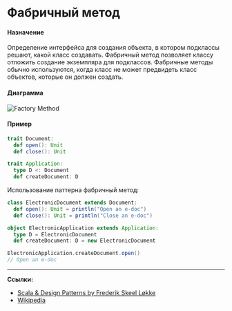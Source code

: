# Фабричный метод

#### Назначение

Определение интерфейса для создания объекта, в котором подклассы решают, какой класс создавать. 
Фабричный метод позволяет классу отложить создание экземпляра для подклассов.
Фабричные методы обычно используются, когда класс не может предвидеть класс объектов, которые он должен создать.

#### Диаграмма

![Factory Method](https://upload.wikimedia.org/wikipedia/ru/f/f0/FactoryMethodPattern.png)

#### Пример

```scala
trait Document:
  def open(): Unit
  def close(): Unit

trait Application:
  type D <: Document
  def createDocument: D
```

Использование паттерна фабричный метод:

```scala
class ElectronicDocument extends Document:
  def open(): Unit = println("Open an e-doc")
  def close(): Unit = println("Close an e-doc")

object ElectronicApplication extends Application:
  type D = ElectronicDocument
  def createDocument: D = new ElectronicDocument

ElectronicApplication.createDocument.open()
// Open an e-doc
```


---

**Ссылки:**

- [Scala & Design Patterns by Frederik Skeel Løkke](https://www.scala-lang.org/old/sites/default/files/FrederikThesis.pdf)
- [Wikipedia](https://en.wikipedia.org/wiki/Factory_method_pattern)
